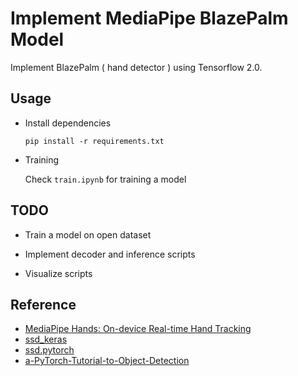 # Implement MediaPipe BlazePalm Model

Implement BlazePalm ( hand detector ) using Tensorflow 2.0.

## Usage

- Install dependencies

    ```
    pip install -r requirements.txt
    ```

- Training

    Check `train.ipynb` for training a model

## TODO

- Train a model on open dataset

- Implement decoder and inference scripts

- Visualize scripts

## Reference

- [MediaPipe Hands: On-device Real-time Hand Tracking](https://arxiv.org/abs/2006.10214)
- [ssd_keras](https://github.com/pierluigiferrari/ssd_keras)
- [ssd.pytorch](https://github.com/amdegroot/ssd.pytorch)
- [a-PyTorch-Tutorial-to-Object-Detection](https://github.com/sgrvinod/a-PyTorch-Tutorial-to-Object-Detection)

